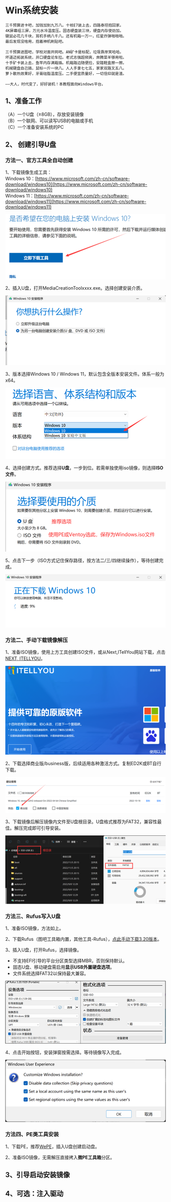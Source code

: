 # Win系统安装
```
三千预算进卡吧，加钱加到九万八。十核E7装上去，四路泰坦抱回家。  
4K屏幕组三屏，万元水冷温度压。固态硬盘装三块，硬盘内存使劲加。  
键鼠必花几千块，耳机手柄八千八。还有机箱一万一，红星炸弹啪啪啪。  
最后发现没啥用，抱着神机刷贴吧。   

三千预算进图吧，学校对面开网吧。AN矿卡是标配，垃圾靠岸笑哈哈。  
坏道迈拓装系统，并口硬盘论车拉。老式志强超频爽，奔腾菜羊够用啦。  
十手矿卡装上去，鱼竿内存满箱插。机箱路边随便捡，安踏鞋盒擦一擦。  
机械键盘自己搞，鼠标一斤一块八。人人手拿七七五，家家双路叉五八。  
萝卜散热效果好，牙膏硅脂温度压。二手便宜质量好，一切信仰就是渣。  

——大人，时代变了，好好装机！本教程面向Windows平台。  
```

## 1、准备工作
（A）一个U盘（≥8GB），存放安装镜像  
（B）一个联网、可以读写USB的电脑或手机  
（C）一个准备安装系统的PC 

## 2、 创建引导U盘
### 方法一、官方工具全自动创建

1、下载镜像生成工具：  
Windows 10：[https://www.microsoft.com/zh-cn/software-download/windows10](https://www.microsoft.com/zh-cn/software-download/windows10)  
Windows 11：[https://www.microsoft.com/zh-cn/software-download/windows11](https://www.microsoft.com/zh-cn/software-download/windows11)

![image-20221105195847471](imgs/image-20221105195847471.png)

2、插入U盘，打开MediaCreationToolxxxx.exe。选择创建安装介质。

![image-20221105200048764](imgs/image-20221105200048764.png)

3、版本选择Windows 10 / Windows 11，默认包含全版本安装文件。体系一般为x64。

![image-20221105200243172](imgs/image-20221105200243172.png)

4、选择创建方式。推荐选择**U盘**，一步到位。若需单独使用iso镜像，则选择**ISO文件**。

![image-20221105200447557](imgs/image-20221105200447557.png)

5、点击下一步（ISO方式记住保存路径，按方法二/三/四继续操作），等待创建完成。

![image-20221105201129151](imgs/image-20221105201129151.png)

### 方法二、手动下载镜像解压

1、准备ISO镜像，使用上方工具创建ISO文件，或从Next,ITellYou网站下载，点击[NEXT, ITELLYOU](https://next.itellyou.cn/)。

![image-20221105204359769](imgs/image-20221105204359769.png)

2、下载选择商业版/business版，后续适用各种激活方式。复制ED2K或BT自行下载。

![image-20221105204822477](imgs/image-20221105204822477.png)

3、下载镜像后解压镜像内文件至U盘根目录。U盘格式推荐为FAT32，兼容性最佳。解压完成即可引导安装。

![image-20221105205048187](imgs/image-20221105205048187.png)

### 方法三、Rufus写入U盘

1、准备ISO镜像，方法如上。

2、下载Rufus（图吧工具箱内置，其他工具-Rufus），[点此手动下载3.20版本](https://github.com/pbatard/rufus/releases/download/v3.20/rufus-3.20.exe)。

3、插入U盘，打开Rufus，选择镜像。  
* 不支持EFI引导的平台分区类型选择MBR，否则保持默认。  
* 固态U盘、移动硬盘需启用**显示USB外置硬盘选项**。  
* 文件系统选择FAT32以保持最大兼容。   

![image-20221105210210126](imgs/image-20221105210210126.png)

4、点击开始按钮，安装弹窗按需选择。等待镜像写入完成。

![image-20221105210839059](imgs/image-20221105210839059.png)

### 方法四、PE类工具安装

1、下载PE，推荐[WePE](https://mirrors.sdu.edu.cn/software/Windows/WePE/WePE64_V2.2.exe)，插入U盘创建启动盘。

2、准备ISO镜像，无需解压直接拷入**微PE工具箱**分区。

## 3、引导启动安装镜像

## 4、可选：注入驱动



